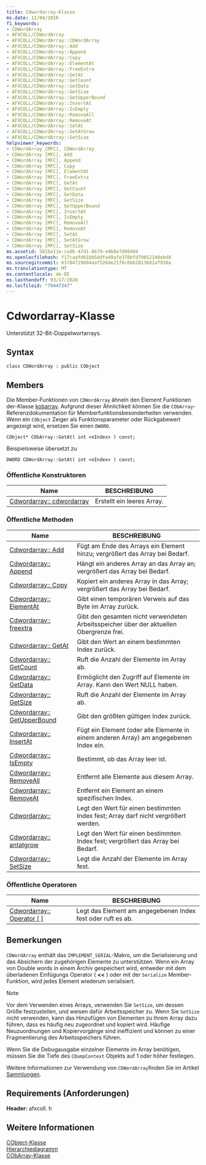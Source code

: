 ```yaml
---
title: Cdwordarray-Klasse
ms.date: 11/04/2016
f1_keywords:
- CDWordArray
- AFXCOLL/CDWordArray
- AFXCOLL/CDWordArray::CDWordArray
- AFXCOLL/CDWordArray::Add
- AFXCOLL/CDWordArray::Append
- AFXCOLL/CDWordArray::Copy
- AFXCOLL/CDWordArray::ElementAt
- AFXCOLL/CDWordArray::FreeExtra
- AFXCOLL/CDWordArray::GetAt
- AFXCOLL/CDWordArray::GetCount
- AFXCOLL/CDWordArray::GetData
- AFXCOLL/CDWordArray::GetSize
- AFXCOLL/CDWordArray::GetUpperBound
- AFXCOLL/CDWordArray::InsertAt
- AFXCOLL/CDWordArray::IsEmpty
- AFXCOLL/CDWordArray::RemoveAll
- AFXCOLL/CDWordArray::RemoveAt
- AFXCOLL/CDWordArray::SetAt
- AFXCOLL/CDWordArray::SetAtGrow
- AFXCOLL/CDWordArray::SetSize
helpviewer_keywords:
- CDWordArray [MFC], CDWordArray
- CDWordArray [MFC], Add
- CDWordArray [MFC], Append
- CDWordArray [MFC], Copy
- CDWordArray [MFC], ElementAt
- CDWordArray [MFC], FreeExtra
- CDWordArray [MFC], GetAt
- CDWordArray [MFC], GetCount
- CDWordArray [MFC], GetData
- CDWordArray [MFC], GetSize
- CDWordArray [MFC], GetUpperBound
- CDWordArray [MFC], InsertAt
- CDWordArray [MFC], IsEmpty
- CDWordArray [MFC], RemoveAll
- CDWordArray [MFC], RemoveAt
- CDWordArray [MFC], SetAt
- CDWordArray [MFC], SetAtGrow
- CDWordArray [MFC], SetSize
ms.assetid: 581be11e-ced6-47d1-8679-e0b8e7d99494
ms.openlocfilehash: f17caafd01bb5ddfa49afe378bfd79652149ebd8
ms.sourcegitcommit: 63784729604aaf526de21f6c6b62813882af930a
ms.translationtype: MT
ms.contentlocale: de-DE
ms.lasthandoff: 03/17/2020
ms.locfileid: "79447347"
---
```

# <a name="cdwordarray-class"></a>Cdwordarray-Klasse

Unterstützt 32-Bit-Doppelwortarrays.

## <a name="syntax"></a>Syntax

```
class CDWordArray : public CObject
```

## <a name="members"></a>Members

Die Member-Funktionen von `CDWordArray` ähneln den Element Funktionen der-Klasse [kobarray](../../mfc/reference/cobarray-class.md). Aufgrund dieser Ähnlichkeit können Sie die `CObArray`-Referenzdokumentation für Memberfunktionsbesonderheiten verwenden. Wenn ein `CObject` Zeiger als Funktionsparameter oder Rückgabewert angezeigt wird, ersetzen Sie einen `DWORD`.

`CObject* CObArray::GetAt( int <nIndex> ) const;`

Beispielsweise übersetzt zu

`DWORD CDWordArray::GetAt( int <nIndex> ) const;`

### <a name="public-constructors"></a>Öffentliche Konstruktoren

|Name|BESCHREIBUNG|
|----------|-----------------|
|[Cdwordarray:: cdwordarray](../../mfc/reference/cobarray-class.md#cobarray)|Erstellt ein leeres Array.|

### <a name="public-methods"></a>Öffentliche Methoden

|Name|BESCHREIBUNG|
|----------|-----------------|
|[Cdwordarray:: Add](../../mfc/reference/cobarray-class.md#add)|Fügt am Ende des Arrays ein Element hinzu; vergrößert das Array bei Bedarf.|
|[Cdwordarray:: Append](../../mfc/reference/cobarray-class.md#append)|Hängt ein anderes Array an das Array an; vergrößert das Array bei Bedarf.|
|[Cdwordarray:: Copy](../../mfc/reference/cobarray-class.md#copy)|Kopiert ein anderes Array in das Array; vergrößert das Array bei Bedarf.|
|[Cdwordarray:: ElementAt](../../mfc/reference/cobarray-class.md#elementat)|Gibt einen temporären Verweis auf das Byte im Array zurück.|
|[Cdwordarray:: freextra](../../mfc/reference/cobarray-class.md#freeextra)|Gibt den gesamten nicht verwendeten Arbeitsspeicher über der aktuellen Obergrenze frei.|
|[Cdwordarray:: GetAt](../../mfc/reference/cobarray-class.md#getat)|Gibt den Wert an einem bestimmten Index zurück.|
|[Cdwordarray:: GetCount](../../mfc/reference/cobarray-class.md#getcount)|Ruft die Anzahl der Elemente im Array ab.|
|[Cdwordarray:: GetData](../../mfc/reference/cobarray-class.md#getdata)|Ermöglicht den Zugriff auf Elemente im Array. Kann den Wert NULL haben.|
|[Cdwordarray:: GetSize](../../mfc/reference/cobarray-class.md#getsize)|Ruft die Anzahl der Elemente im Array ab.|
|[Cdwordarray:: GetUpperBound](../../mfc/reference/cobarray-class.md#getupperbound)|Gibt den größten gültigen Index zurück.|
|[Cdwordarray:: InsertAt](../../mfc/reference/cobarray-class.md#insertat)|Fügt ein Element (oder alle Elemente in einem anderen Array) am angegebenen Index ein.|
|[Cdwordarray:: IsEmpty](../../mfc/reference/cobarray-class.md#isempty)|Bestimmt, ob das Array leer ist.|
|[Cdwordarray:: RemoveAll](../../mfc/reference/cobarray-class.md#removeall)|Entfernt alle Elemente aus diesem Array.|
|[Cdwordarray:: RemoveAt](../../mfc/reference/cobarray-class.md#removeat)|Entfernt ein Element an einem spezifischen Index.|
|[Cdwordarray::](../../mfc/reference/cobarray-class.md#setat)|Legt den Wert für einen bestimmten Index fest; Array darf nicht vergrößert werden.|
|[Cdwordarray:: antatgrow](../../mfc/reference/cobarray-class.md#setatgrow)|Legt den Wert für einen bestimmten Index fest; vergrößert das Array bei Bedarf.|
|[Cdwordarray:: SetSize](../../mfc/reference/cobarray-class.md#setsize)|Legt die Anzahl der Elemente im Array fest.|

### <a name="public-operators"></a>Öffentliche Operatoren

|Name|BESCHREIBUNG|
|----------|-----------------|
|[Cdwordarray:: Operator \[ \]](../../mfc/reference/cobarray-class.md#operator_at)|Legt das Element am angegebenen Index fest oder ruft es ab.|

## <a name="remarks"></a>Bemerkungen

`CDWordArray` enthält das `IMPLEMENT_SERIAL`-Makro, um die Serialisierung und das Absichern der zugehörigen Elemente zu unterstützen. Wenn ein Array von Double words in einem Archiv gespeichert wird, entweder mit dem überladenen Einfügungs Operator ( **<<** ) oder mit der `Serialize` Member-Funktion, wird jedes Element wiederum serialisiert.

> [!NOTE]
>  Vor dem Verwenden eines Arrays, verwenden Sie `SetSize`, um dessen Größe festzustellen, und weisen dafür Arbeitsspeicher zu. Wenn Sie `SetSize` nicht verwenden, kann das Hinzufügen von Elementen zu Ihrem Array dazu führen, dass es häufig neu zugeordnet und kopiert wird. Häufige Neuzuordnungen und Kopiervorgänge sind ineffizient und können zu einer Fragmentierung des Arbeitsspeichers führen.

Wenn Sie die Debugausgabe einzelner Elemente im Array benötigen, müssen Sie die Tiefe des `CDumpContext` Objekts auf 1 oder höher festlegen.

Weitere Informationen zur Verwendung von `CDWordArray`finden Sie im Artikel [Sammlungen](../../mfc/collections.md).

## <a name="requirements"></a>Requirements (Anforderungen)

**Header:** afxcoll. h

## <a name="see-also"></a>Weitere Informationen

[CObject-Klasse](../../mfc/reference/cobject-class.md)<br/>
[Hierarchiediagramm](../../mfc/hierarchy-chart.md)<br/>
[CObArray-Klasse](../../mfc/reference/cobarray-class.md)
